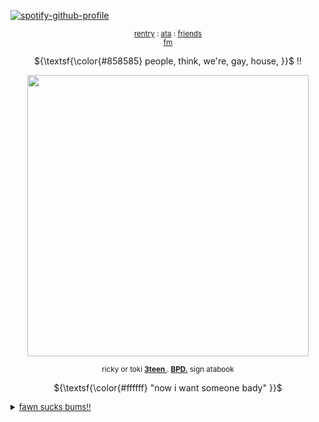 [![spotify-github-profile](https://spotify-github-profile.kittinanx.com/api/view?uid=31emw27hdnz23bbvfx4humhc7cjq&cover_image=true&theme=novatorem&show_offline=false&background_color=000000&interchange=true&bar_color=000000&bar_color_cover=true)](https://github.com/kittinan/spotify-github-profile)


<p align="center" dir="auto">
<sub> <a href="https://rentry.co/rickypawss">rentry</a> : <a href="https://attajohn.atabook.org/">ata</a> : <a href="https://rentry.co/coolestpeopleever">friends</a>
<br><a href="https://stats.fm/31emw27hdnz23bbvfx4humhc7cjq">fm</a><br>
</sub>

<p align="center">
 ${\textsf{\color{#858585} people,     think,    we're,   gay,  house,  }}$ !!
  </p>  
  </p>  
<p align="center">
  <img src="https://64.media.tumblr.com/55d819b64e091f024e2ea29e3360b10a/426630a5c764a02e-ea/s540x810/738da65f66648b8d7e42344300f54a9665ca2364.pnj" width="450">
</p>  

<p align="center" dir="auto">
<sub> ricky or toki <b><ins>3teen </ins></b>. <b><ins>BPD.</ins></b> sign atabook </sub>
 
<p align="center" dir="auto">
${\textsf{\color{#ffffff} "now    i   want  someone bady" }}$ 

<details><summary style="font-size: 13px;" class="mb8"><u>fawn sucks bums!!</u> </summary>

<p>

<img src="https://64.media.tumblr.com/285addec10c40d82aa293117eae1d45a/1d912e680e796d39-ae/s100x200/9e592696e448295a1b0962b45c056870a238d6f0.pnj"/>

</p>
</details>


